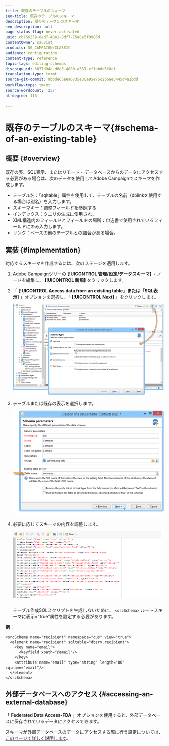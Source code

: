 ```yaml
---
title: 既存のテーブルのスキーマ
seo-title: 既存のテーブルのスキーマ
description: 既存のテーブルのスキーマ
seo-description: null
page-status-flag: never-activated
uuid: cb766259-8ed7-40a1-8df7-75a8a3f9986d
contentOwner: sauviat
products: SG_CAMPAIGN/CLASSIC
audience: configuration
content-type: reference
topic-tags: editing-schemas
discoiquuid: 6877d94d-d6e5-4080-a537-ef1bb6e6f8cf
translation-type: tm+mt
source-git-commit: 9bbde65aea6735e30e95e75c2b6ae5445d4a2bdd
workflow-type: tm+mt
source-wordcount: '237'
ht-degree: 11%

---
```



# 既存のテーブルのスキーマ{#schema-of-an-existing-table}

## 概要 {#overview}

既存の表、SQL表示、またはリモート・データベースからのデータにアクセスする必要がある場合は、次のデータを使用してAdobe Campaignでスキーマを作成します。

* テーブル名：「sqltable」属性を使用して、テーブルの名前（dblinkを使用する場合は別名）を入力します。
* スキーマキー：調整フィールドを参照する
* インデックス：クエリの生成に使用され、
* XML構造内のフィールドとフィールドの場所：申込書で使用されているフィールドにのみ入力します。
* リンク：ベースの他のテーブルとの結合がある場合。

## 実装 {#implementation}

対応するスキーマを作成するには、次のステージを適用します。

1. Adobe Campaignツリーの **[!UICONTROL 管理/設定/データスキーマ]** ・ノードを編集し、 **[!UICONTROL 新規]** をクリックします。
1. 「 **[!UICONTROL Access data from an existing table」または「SQL表示]** 」オプションを選択し、「 **[!UICONTROL Next]** 」をクリックします。

   ![](assets/s_ncs_configuration_extand_a_schema.png)

1. テーブルまたは既存の表示を選択します。

   ![](assets/s_ncs_configuration_select_table.png)

1. 必要に応じてスキーマの内容を調整します。

   ![](assets/s_ncs_configuration_view_create_schema.png)

   テーブル作成SQLスクリプトを生成しないために、 `<srcSchema>` ルートスキーマに表示=&quot;true&quot;属性を設定する必要があります。

**例**：

```
<srcSchema name="recipient" namespace="cus" view="true">
  <element name="recipient" sqltable="dbsrv.recipient">
    <key name="email">
      <keyfield xpath="@email"/>
    </key>   
    <attribute name="email" type="string" length="80" sqlname="email"/>
  </element>
</srcSchema>
```

## 外部データベースへのアクセス {#accessing-an-external-database}

「 **Federated Data Access-FDA** 」オプションを使用すると、外部データベースに保存されているデータにアクセスできます。

スキーマが外部データベースのデータにアクセスする際に行う設定については、 [このページで詳しく説明します](../../installation/using/creating-data-schema.md)。
